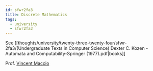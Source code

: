 ```yaml
---
id: sfwr2fa3
title: Discrete Mathematics
tags:
  - university
  - sfwr2fa3
---
```

See [[thoughts/university/twenty-three-twenty-four/sfwr-2fa3/(Undergraduate Texts in Computer Science) Dexter C. Kozen - Automata and Computability-Springer (1977).pdf|books]]

Prof. [Vincent Maccio](mailto:macciov@mcmaster.ca)
